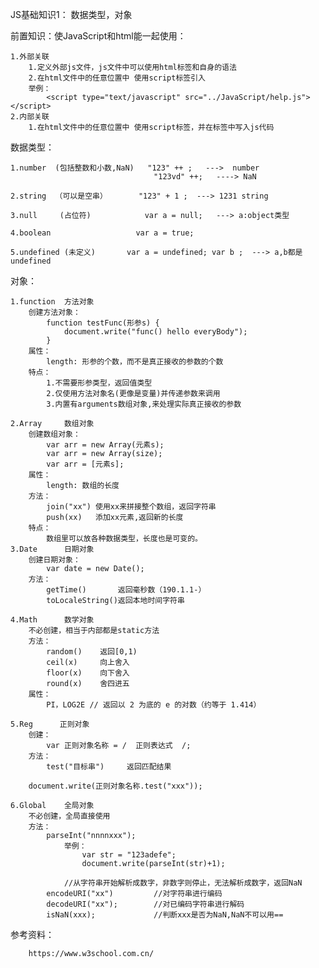 JS基础知识1：
	数据类型，对象


前置知识：使JavaScript和html能一起使用：
	
	1.外部关联
		1.定义外部js文件，js文件中可以使用html标签和自身的语法
		2.在html文件中的任意位置中 使用script标签引入
		举例：
			<script type="text/javascript" src="../JavaScript/help.js"></script>
	2.内部关联
		1.在html文件中的任意位置中 使用script标签，并在标签中写入js代码


数据类型：
	
	1.number  (包括整数和小数,NaN)   "123" ++ ;   --->  number
									"123vd" ++;   ----> NaN

	2.string  （可以是空串）		"123" + 1 ;  ---> 1231 string

	3.null	   (占位符)			var a = null;   ---> a:object类型
	
	4.boolean					var a = true;

	5.undefined (未定义)		var a = undefined; var b ;  ---> a,b都是undefined


对象：
	
	1.function 	方法对象
		创建方法对象：
			function testFunc(形参s) {
				document.write("func() hello everyBody");
			}
		属性：
			length: 形参的个数，而不是真正接收的参数的个数
		特点：
			1.不需要形参类型，返回值类型
			2.仅使用方法对象名(更像是变量)并传递参数来调用
			3.内置有arguments数组对象,来处理实际真正接收的参数
	
	2.Array		数组对象
		创建数组对象：
			var arr = new Array(元素s);
			var arr = new Array(size);
			var arr = [元素s];
		属性：
			length: 数组的长度
		方法：
			join("xx") 使用xx来拼接整个数组，返回字符串
			push(xx)   添加xx元素,返回新的长度
		特点：
			数组里可以放各种数据类型，长度也是可变的。
	3.Date		日期对象
		创建日期对象：
			var date = new Date();
		方法：
			getTime()		返回毫秒数（190.1.1-）
			toLocaleString()返回本地时间字符串

	4.Math		数学对象	
		不必创建，相当于内部都是static方法
		方法：
			random()	返回[0,1)
			ceil(x)		向上舍入
			floor(x)	向下舍入
			round(x)	舍四进五
		属性：
			PI，LOG2E // 返回以 2 为底的 e 的对数（约等于 1.414）
	
	5.Reg      正则对象
		创建：
			var 正则对象名称 = /  正则表达式  /;
		方法：
			test("目标串")		返回匹配结果

		document.write(正则对象名称.test("xxx"));		

	6.Global	全局对象
		不必创建，全局直接使用
		方法：
			parseInt("nnnnxxx");  
				举例： 
				 	var str = "123adefe";
					document.write(parseInt(str)+1);

				//从字符串开始解析成数字，非数字则停止，无法解析成数字，返回NaN
			encodeURI("xx")			//对字符串进行编码
			decodeURI("xx");		//对已编码字符串进行解码
			isNaN(xxx);				//判断xxx是否为NaN,NaN不可以用==






参考资料：
	
		https://www.w3school.com.cn/

	


